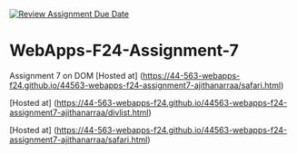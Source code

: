 [![Review Assignment Due Date](https://classroom.github.com/assets/deadline-readme-button-22041afd0340ce965d47ae6ef1cefeee28c7c493a6346c4f15d667ab976d596c.svg)](https://classroom.github.com/a/NPDM3uFp)
# WebApps-F24-Assignment-7
Assignment 7 on DOM
[Hosted at] (https://44-563-webapps-f24.github.io/44563-webapps-f24-assignment7-ajithanarraa/safari.html)

[Hosted at] (https://44-563-webapps-f24.github.io/44563-webapps-f24-assignment7-ajithanarraa/divlist.html)

[Hosted at] (https://44-563-webapps-f24.github.io/44563-webapps-f24-assignment7-ajithanarraa/safari.html)
